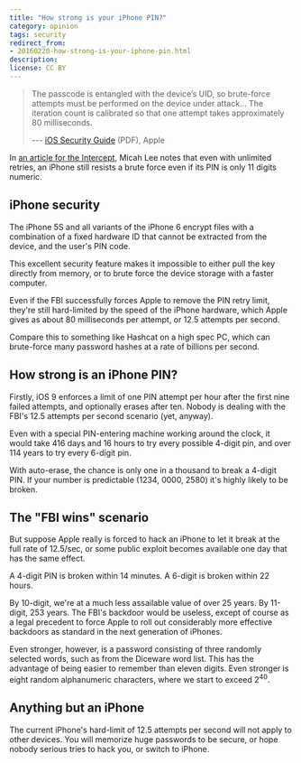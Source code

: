 ```yaml
---
title: "How strong is your iPhone PIN?"
category: opinion
tags: security
redirect_from:
- 20160220-how-strong-is-your-iphone-pin.html
description: 
license: CC BY
---
```


> The passcode is entangled with the device’s UID, so brute-force attempts must
> be performed on the device under attack... The iteration count is calibrated
> so that one attempt takes approximately 80 milliseconds.
>
> --- [iOS Security
> Guide](https://www.apple.com/business/docs/iOS_Security_Guide.pdf) (PDF), Apple

In [an article for the
Intercept](https://theintercept.com/2016/02/18/passcodes-that-can-defeat-fbi-ios-backdoor/),
Micah Lee notes that even with unlimited retries, an iPhone still resists a brute
force even if its PIN is only 11 digits numeric.

## iPhone security

The iPhone 5S and all variants of the iPhone 6 encrypt files with a combination
of a fixed hardware ID that cannot be extracted from the device, and the user's
PIN code.

This excellent security feature makes it impossible to either pull the key
directly from memory, or to brute force the device storage with a faster
computer.

Even if the FBI successfully forces Apple to remove the PIN retry limit, they're
still hard-limited by the speed of the iPhone hardware, which Apple gives as
about 80 milliseconds per attempt, or 12.5 attempts per second.

Compare this to something like Hashcat on a high spec PC, which can brute-force
many password hashes at a rate of billions per second.

## How strong is an iPhone PIN?

Firstly, iOS 9 enforces a limit of one PIN attempt per hour after the first nine
failed attempts, and optionally erases after ten. Nobody is dealing with the
FBI's 12.5 attempts per second scenario (yet, anyway).

Even with a special PIN-entering machine working around the clock, it would take
416 days and 16 hours to try every possible 4-digit pin, and over 114 years to
try every 6-digit pin.

With auto-erase, the chance is only one in a thousand to break a 4-digit PIN. If
your number is predictable (1234, 0000, 2580) it's highly likely to be broken.

## The "FBI wins" scenario

But suppose Apple really is forced to hack an iPhone to let it break at the full
rate of 12.5/sec, or some public exploit becomes available one day that has the
same effect.

A 4-digit PIN is broken within 14 minutes. A 6-digit is broken within 22 hours.

By 10-digit, we're at a much less assailable value of over 25 years. By
11-digit, 253 years. The FBI's backdoor would be useless, except of course as a
legal precedent to force Apple to roll out considerably more effective backdoors
as standard in the next generation of iPhones.

Even stronger, however, is a password consisting of three randomly selected
words, such as from the Diceware word list. This has the advantage of being
easier to remember than eleven digits. Even stronger is eight random
alphanumeric characters, where we start to exceed 2<sup>40</sup>.

## Anything but an iPhone

The current iPhone's hard-limit of 12.5 attempts per second will not apply to
other devices. You will memorize huge passwords to be secure, or hope nobody
serious tries to hack you, or switch to iPhone.
